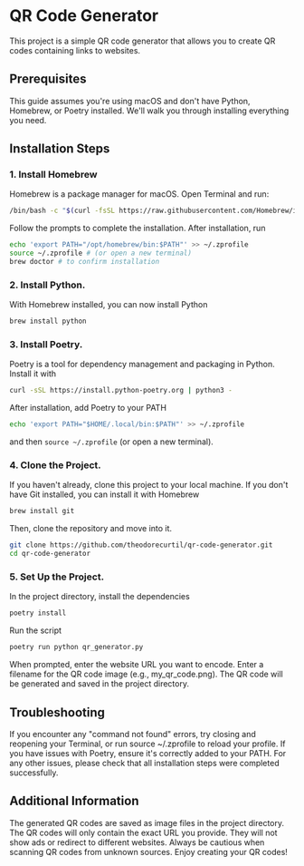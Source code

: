 # QR Code Generator

This project is a simple QR code generator that allows you to create QR codes containing links to websites.

## Prerequisites

This guide assumes you're using macOS and don't have Python, Homebrew, or Poetry installed. We'll walk you through installing everything you need.

## Installation Steps

### 1. Install Homebrew

Homebrew is a package manager for macOS. Open Terminal and run:

```bash
/bin/bash -c "$(curl -fsSL https://raw.githubusercontent.com/Homebrew/install/HEAD/install.sh)"
```

Follow the prompts to complete the installation. After installation, run

```bash
echo 'export PATH="/opt/homebrew/bin:$PATH"' >> ~/.zprofile
source ~/.zprofile # (or open a new terminal)
brew doctor # to confirm installation
```

### 2. Install Python.

With Homebrew installed, you can now install Python

```bash
brew install python
```

### 3. Install Poetry.

Poetry is a tool for dependency management and packaging in Python. Install it with 

```bash
curl -sSL https://install.python-poetry.org | python3 -
``` 

After installation, add Poetry to your PATH 
```bash
echo 'export PATH="$HOME/.local/bin:$PATH"' >> ~/.zprofile
```
and then `source ~/.zprofile` (or open a new terminal).

### 4. Clone the Project.

If you haven't already, clone this project to your local machine. If you don't have Git installed, you can install it with Homebrew

```bash
brew install git
```

Then, clone the repository and move into it.

```bash
git clone https://github.com/theodorecurtil/qr-code-generator.git
cd qr-code-generator
```

### 5. Set Up the Project.

In the project directory, install the dependencies

```bash
poetry install
```

Run the script

```bash
poetry run python qr_generator.py
```

When prompted, enter the website URL you want to encode.
Enter a filename for the QR code image (e.g., my_qr_code.png).
The QR code will be generated and saved in the project directory.

## Troubleshooting
If you encounter any "command not found" errors, try closing and reopening your Terminal, or run source ~/.zprofile to reload your profile.
If you have issues with Poetry, ensure it's correctly added to your PATH.
For any other issues, please check that all installation steps were completed successfully.

## Additional Information
The generated QR codes are saved as image files in the project directory.
The QR codes will only contain the exact URL you provide. They will not show ads or redirect to different websites.
Always be cautious when scanning QR codes from unknown sources.
Enjoy creating your QR codes!